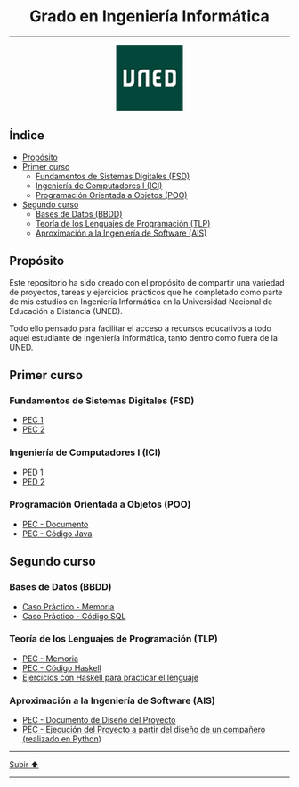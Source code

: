 <a name="top"></a>

<h1 align="center">
  <strong><span>Grado en Ingeniería Informática</span></strong>
</h1>

---

<p align="center">
  <a href="http://portal.uned.es/portal/page?_pageid=93,71802397&_dad=portal&_schema=PORTAL">
    <img src="images/logoUned.png" alt="UNED logo">
  </a>
</p>

## Índice
 
* [Propósito](#proposito)
* [Primer curso](#primerCurso)
	* [Fundamentos de Sistemas Digitales (FSD)](#fsd)
	* [Ingeniería de Computadores I (ICI)](#ici)
	* [Programación Orientada a Objetos (POO)](#poo)
* [Segundo curso](#segundoCurso)
	* [Bases de Datos (BBDD)](#bbdd)
	* [Teoría de los Lenguajes de Programación (TLP)](#tlp)
	* [Aproximación a la Ingeniería de Software (AIS)](#ais)

<a name="proposito"></a>
## Propósito

Este repositorio ha sido creado con el propósito de compartir una variedad de proyectos, tareas y ejercicios prácticos que he completado como parte de mis estudios en Ingeniería Informática en la Universidad Nacional de Educación a Distancia (UNED).

Todo ello pensado para facilitar el acceso a recursos educativos a todo aquel estudiante de Ingeniería Informática, tanto dentro como fuera de la UNED.

<a name="primerCurso"></a>
## Primer curso

<a name="fsd"></a>
### Fundamentos de Sistemas Digitales (FSD)

* [PEC 1](https://github.com/salvaMsanchez/ingenieria-informatica-uned/blob/main/Curso_1/FSD/PEC1_MORENO_SANCHEZ_SALVADOR.pdf)
* [PEC 2](https://github.com/salvaMsanchez/ingenieria-informatica-uned/blob/main/Curso_1/FSD/PEC2_MORENO_SANCHEZ_SALVADOR.pdf)

<a name="ici"></a>
### Ingeniería de Computadores I (ICI)

* [PED 1](https://github.com/salvaMsanchez/ingenieria-informatica-uned/blob/main/Curso_1/IC_I/PED1_MORENO_SANCHEZ_SALVADOR.pdf)
* [PED 2](https://github.com/salvaMsanchez/ingenieria-informatica-uned/blob/main/Curso_1/IC_I/PED2_MORENO_SANCHEZ_SALVADOR.pdf)

<a name="poo"></a>
### Programación Orientada a Objetos (POO)

* [PEC - Documento](https://github.com/salvaMsanchez/ingenieria-informatica-uned/blob/main/Curso_1/POO/PEC_MORENO_SANCHEZ_SALVADOR.pdf)
* [PEC - Código Java](https://github.com/salvaMsanchez/ingenieria-informatica-uned/tree/main/Curso_1/POO/practicaPec/cooperativa)

<a name="segundoCurso"></a>
## Segundo curso

<a name="bbdd"></a>
### Bases de Datos (BBDD)

* [Caso Práctico - Memoria](https://github.com/salvaMsanchez/ingenieria-informatica-uned/blob/main/Curso_2/BBDD/CasoPractico/moreno_sanchez_salvador.pdf)
* [Caso Práctico - Código SQL](https://github.com/salvaMsanchez/ingenieria-informatica-uned/blob/main/Curso_2/BBDD/CasoPractico/moreno_sanchez_salvador.sql)

<a name="tlp"></a>
### Teoría de los Lenguajes de Programación (TLP)

* [PEC - Memoria](https://github.com/salvaMsanchez/ingenieria-informatica-uned/blob/main/Curso_2/TLP/TLP_PEC_MORENO_SANCHEZ_SALVADOR/Memoria/Memoria_Moreno_Sanchez_Salvador.pdf)
* [PEC - Código Haskell](https://github.com/salvaMsanchez/ingenieria-informatica-uned/tree/main/Curso_2/TLP/TLP_PEC_MORENO_SANCHEZ_SALVADOR)
* [Ejercicios con Haskell para practicar el lenguaje](https://github.com/salvaMsanchez/ingenieria-informatica-uned/tree/main/Curso_2/TLP/Haskell)

<a name="ais"></a>
### Aproximación a la Ingeniería de Software (AIS)

* [PEC - Documento de Diseño del Proyecto](https://github.com/salvaMsanchez/ingenieria-informatica-uned/blob/main/Curso_2/AIS/PEC_Design/PEC_DISENO_MORENO_SANCHEZ_SALVADOR.pdf)
* [PEC - Ejecución del Proyecto a partir del diseño de un compañero (realizado en Python)](https://github.com/salvaMsanchez/ingenieria-informatica-uned/tree/main/Curso_2/AIS/PEC_Code)
	
---

[Subir ⬆️](#top)

---


